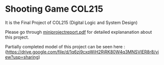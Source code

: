# Shooting Game COL215
 It is the Final Project of COL215 (Digital Logic and System Design)

Please go through [miniprojectreport.pdf](miniprojectreport.pdf) for detailed explananation about this project.

Partially completed model of this project can be seen here : 
(https://drive.google.com/file/d/1q6zj9cxpWiH2RjRK80W4q3MNSVIER8r8/view?usp=sharing)
